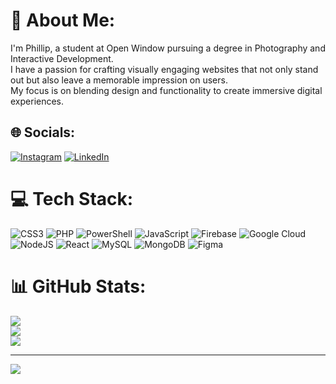 # 💫 About Me:
I'm Phillip, a student at Open Window pursuing a degree in Photography and Interactive Development. <br>I have a passion for crafting visually engaging websites that not only stand out but also leave a memorable impression on users. <br>My focus is on blending design and functionality to create immersive digital experiences.


## 🌐 Socials:
[![Instagram](https://img.shields.io/badge/Instagram-%23E4405F.svg?logo=Instagram&logoColor=white)](https://instagram.com/phillip_vdh) [![LinkedIn](https://img.shields.io/badge/LinkedIn-%230077B5.svg?logo=linkedin&logoColor=white)](https://linkedin.com/in/phillipvanderhoven) 

# 💻 Tech Stack:
![CSS3](https://img.shields.io/badge/css3-%231572B6.svg?style=for-the-badge&logo=css3&logoColor=white) ![PHP](https://img.shields.io/badge/php-%23777BB4.svg?style=for-the-badge&logo=php&logoColor=white) ![PowerShell](https://img.shields.io/badge/PowerShell-%235391FE.svg?style=for-the-badge&logo=powershell&logoColor=white) ![JavaScript](https://img.shields.io/badge/javascript-%23323330.svg?style=for-the-badge&logo=javascript&logoColor=%23F7DF1E) ![Firebase](https://img.shields.io/badge/firebase-%23039BE5.svg?style=for-the-badge&logo=firebase) ![Google Cloud](https://img.shields.io/badge/GoogleCloud-%234285F4.svg?style=for-the-badge&logo=google-cloud&logoColor=white) ![NodeJS](https://img.shields.io/badge/node.js-6DA55F?style=for-the-badge&logo=node.js&logoColor=white) ![React](https://img.shields.io/badge/react-%2320232a.svg?style=for-the-badge&logo=react&logoColor=%2361DAFB) ![MySQL](https://img.shields.io/badge/mysql-4479A1.svg?style=for-the-badge&logo=mysql&logoColor=white) ![MongoDB](https://img.shields.io/badge/MongoDB-%234ea94b.svg?style=for-the-badge&logo=mongodb&logoColor=white) ![Figma](https://img.shields.io/badge/figma-%23F24E1E.svg?style=for-the-badge&logo=figma&logoColor=white)
# 📊 GitHub Stats:
![](https://github-readme-stats.vercel.app/api?username=PHILLIP8264&theme=dark&hide_border=false&include_all_commits=false&count_private=false)<br/>
![](https://github-readme-streak-stats.herokuapp.com/?user=PHILLIP8264&theme=dark&hide_border=false)<br/>
![](https://github-readme-stats.vercel.app/api/top-langs/?username=PHILLIP8264&theme=dark&hide_border=false&include_all_commits=false&count_private=false&layout=compact)

---
[![](https://visitcount.itsvg.in/api?id=PHILLIP8264&icon=0&color=0)](https://visitcount.itsvg.in)

<!-- Proudly created with GPRM ( https://gprm.itsvg.in ) -->
